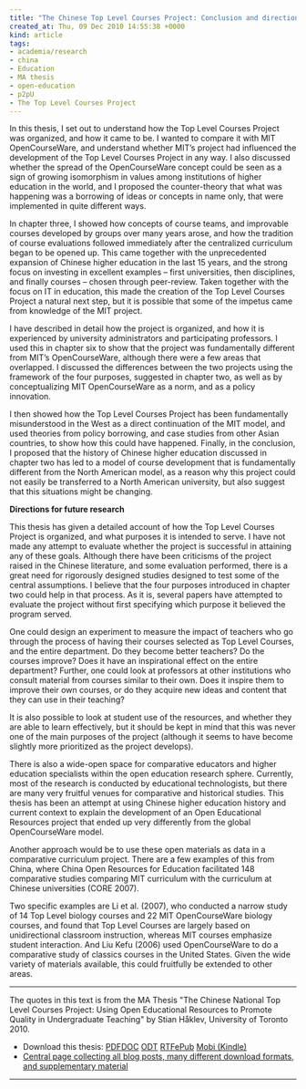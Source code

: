 ```yaml
---
title: "The Chinese Top Level Courses Project: Conclusion and directions for further research"
created_at: Thu, 09 Dec 2010 14:55:38 +0000
kind: article
tags:
- academia/research
- china
- Education
- MA thesis
- open-education
- p2pU
- The Top Level Courses Project
---
```


In this thesis, I set out to understand how the Top Level Courses
Project was organized, and how it came to be. I wanted to compare it
with MIT OpenCourseWare, and understand whether MIT’s project had
influenced the development of the Top Level Courses Project in any way.
I also discussed whether the spread of the OpenCourseWare concept could
be seen as a sign of growing isomorphism in values among institutions of
higher education in the world, and I proposed the counter-theory that
what was happening was a borrowing of ideas or concepts in name only,
that were implemented in quite different ways.

In chapter three, I showed how concepts of course teams, and improvable
courses developed by groups over many years arose, and how the tradition
of course evaluations followed immediately after the centralized
curriculum began to be opened up. This came together with the
unprecedented expansion of Chinese higher education in the last 15
years, and the strong focus on investing in excellent examples – first
universities, then disciplines, and finally courses – chosen through
peer-review. Taken together with the focus on IT in education, this made
the creation of the Top Level Courses Project a natural next step, but
it is possible that some of the impetus came from knowledge of the MIT
project.

I have described in detail how the project is organized, and how it is
experienced by university administrators and participating professors. I
used this in chapter six to show that the project was fundamentally
different from MIT’s OpenCourseWare, although there were a few areas
that overlapped. I discussed the differences between the two projects
using the framework of the four purposes, suggested in chapter two, as
well as by conceptualizing MIT OpenCourseWare as a norm, and as a policy
innovation.

I then showed how the Top Level Courses Project has been fundamentally
misunderstood in the West as a direct continuation of the MIT model, and
used theories from policy borrowing, and case studies from other Asian
countries, to show how this could have happened. Finally, in the
conclusion, I proposed that the history of Chinese higher education
discussed in chapter two has led to a model of course development that
is fundamentally different from the North American model, as a reason
why this project could not easily be transferred to a North American
university, but also suggest that this situations might be changing.

**Directions for future research**

This thesis has given a detailed account of how the Top Level Courses
Project is organized, and what purposes it is intended to serve. I have
not made any attempt to evaluate whether the project is successful in
attaining any of these goals. Although there have been criticisms of the
project raised in the Chinese literature, and some evaluation performed,
there is a great need for rigorously designed studies designed to test
some of the central assumptions. I believe that the four purposes
introduced in chapter two could help in that process. As it is, several
papers have attempted to evaluate the project without first specifying
which purpose it believed the program served.

One could design an experiment to measure the impact of teachers who go
through the process of having their courses selected as Top Level
Courses, and the entire department. Do they become better teachers? Do
the courses improve? Does it have an inspirational effect on the entire
department? Further, one could look at professors at other institutions
who consult material from courses similar to their own. Does it inspire
them to improve their own courses, or do they acquire new ideas and
content that they can use in their teaching?

It is also possible to look at student use of the resources, and whether
they are able to learn effectively, but it should be kept in mind that
this was never one of the main purposes of the project (although it
seems to have become slightly more prioritized as the project develops).

There is also a wide-open space for comparative educators and higher
education specialists within the open education research sphere.
Currently, most of the research is conducted by educational
technologists, but there are many very fruitful venues for comparative
and historical studies. This thesis has been an attempt at using Chinese
higher education history and current context to explain the development
of an Open Educational Resources project that ended up very differently
from the global OpenCourseWare model.

Another approach would be to use these open materials as data in a
comparative curriculum project. There are a few examples of this from
China, where China Open Resources for Education facilitated 148
comparative studies comparing MIT curriculum with the curriculum at
Chinese universities (CORE 2007).

Two specific examples are Li et al. (2007), who conducted a narrow study
of 14 Top Level biology courses and 22 MIT OpenCourseWare biology
courses, and found that Top Level Courses are largely based on
unidirectional classroom instruction, whereas MIT courses emphasize
student interaction. And Liu Kefu (2006) used OpenCourseWare to do a
comparative study of classics courses in the United States. Given the
wide variety of materials available, this could fruitfully be extended
to other areas.

* * * * *

The quotes in this text is from the MA Thesis "The Chinese National Top
Level Courses Project: Using Open Educational Resources to Promote
Quality in Undergraduate Teaching" by Stian Håklev, University of
Toronto 2010.

-   Download this thesis:
  [PDF](http://reganmian.net/top-level-courses/Haklev_Stian_201009_MA_thesis.pdf)[DOC](http://reganmian.net/top-level-courses/Haklev_Stian_201009_MA_thesis.doc)
  [ODT](http://reganmian.net/top-level-courses/Haklev_Stian_201009_MA_thesis.odt)
  [RTF](http://reganmian.net/top-level-courses/Haklev_Stian_201009_MA_thesis.rtf)[ePub](http://reganmian.net/top-level-courses/top-level-courses.epub)
  [Mobi
  (Kindle)](http://reganmian.net/top-level-courses/top-level-courses.mobi)
-   [Central page collecting all blog posts, many different download
  formats, and supplementary
  material](http://reganmian.net/top-level-courses)

* * * * *

